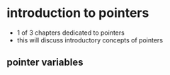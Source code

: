 # introduction to pointers

* 1 of 3 chapters dedicated to pointers
* this will discuss introductory concepts of pointers

## pointer variables
